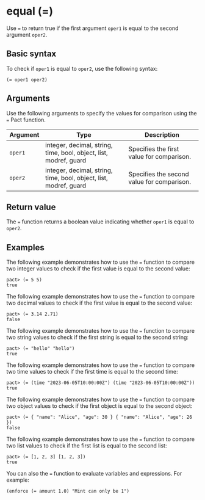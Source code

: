 # equal (=)

Use `=` to return true if the first argument `oper1` is equal to the second argument `oper2`.

## Basic syntax

To check if `oper1` is equal to `oper2`, use the following syntax:

`(= oper1 oper2)`

## Arguments

Use the following arguments to specify the values for comparison using the `=` Pact function.

| Argument | Type | Description |
| --- | --- | --- |
| `oper1` | integer, decimal, string, time, bool, object, list, modref, guard | Specifies the first value for comparison. |
| `oper2` | integer, decimal, string, time, bool, object, list, modref, guard | Specifies the second value for comparison. |

## Return value

The `=` function returns a boolean value indicating whether `oper1` is equal to `oper2`.

## Examples

The following example demonstrates how to use the `=` function to compare two integer values to check if the first value is equal to the second value:

```pact
pact> (= 5 5)
true
```

The following example demonstrates how to use the `=` function to compare two decimal values to check if the first value is equal to the second value:

```pact
pact> (= 3.14 2.71)
false
```

The following example demonstrates how to use the `=` function to compare two string values to check if the first string is equal to the second string:

```pact
pact> (= "hello" "hello")
true
```

The following example demonstrates how to use the `=` function to compare two time values to check if the first time is equal to the second time:

```pact
pact> (= (time "2023-06-05T10:00:00Z") (time "2023-06-05T10:00:00Z"))
true
```

The following example demonstrates how to use the `=` function to compare two object values to check if the first object is equal to the second object:

```pact
pact> (= { "name": "Alice", "age": 30 } { "name": "Alice", "age": 26 })
false
```

The following example demonstrates how to use the `=` function to compare two list values to check if the first list is equal to the second list:

```pact
pact> (= [1, 2, 3] [1, 2, 3])
true
```

You can also the `=` function to evaluate variables and expressions.
For example:

```pact
(enforce (= amount 1.0) "Mint can only be 1")
```
